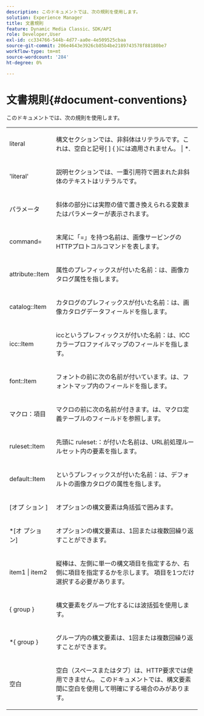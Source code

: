 ```yaml
---
description: このドキュメントでは、次の規則を使用します。
solution: Experience Manager
title: 文書規則
feature: Dynamic Media Classic、SDK/API
role: Developer,User
exl-id: cc334766-544b-4d77-aa0e-4e509525cbaa
source-git-commit: 206e4643e3926cb85b4be2189743578f88180be7
workflow-type: tm+mt
source-wordcount: '284'
ht-degree: 0%

---
```


# 文書規則{#document-conventions}

このドキュメントでは、次の規則を使用します。

<table id="simpletable_8C9DB0DA5F2B4C068794415602B768CB"> 
 <tr class="strow"> 
  <td class="stentry"> <p>literal </p> </td> 
  <td class="stentry"> <p>構文セクションでは、非斜体はリテラルです。これは、空白と記号[ ] { }には適用されません。 | *. </p> </td> 
 </tr> 
 <tr class="strow"> 
  <td class="stentry"> <p>'literal' </p> </td> 
  <td class="stentry"> <p>説明セクションでは、一重引用符で囲まれた非斜体のテキストはリテラルです。 </p> </td> 
 </tr> 
 <tr class="strow"> 
  <td class="stentry"> <p> <span class="varname"> パラメータ </span> </p> </td> 
  <td class="stentry"> <p>斜体の部分には実際の値で置き換えられる変数またはパラメーターが表示されます。 </p> </td> 
 </tr> 
 <tr class="strow"> 
  <td class="stentry"> <p> <span class="codeph"> command=  </span> </p> </td> 
  <td class="stentry"> <p>末尾に「=」を持つ名前は、画像サービングのHTTPプロトコルコマンドを表します。 </p> </td> 
 </tr> 
 <tr class="strow"> 
  <td class="stentry"> <p> <span class="codeph"> attribute::Item  </span> </p> </td> 
  <td class="stentry"> <p><span class="codeph">属性のプレフィックスが付いた名前：</span>は、画像カタログ属性を指します。 </p> </td> 
 </tr> 
 <tr class="strow"> 
  <td class="stentry"> <p> <span class="codeph"> catalog::Item  </span> </p> </td> 
  <td class="stentry"> <p><span class="codeph">カタログのプレフィックスが付いた名前：</span>は、画像カタログデータフィールドを指します。 </p> </td> 
 </tr> 
 <tr class="strow"> 
  <td class="stentry"> <p> <span class="codeph"> icc::Item  </span> </p> </td> 
  <td class="stentry"> <p><span class="codeph"> iccというプレフィックスが付いた名前：</span>は、ICCカラープロファイルマップのフィールドを指します。 </p> </td> 
 </tr> 
 <tr class="strow"> 
  <td class="stentry"> <p> <span class="codeph"> font::Item  </span> </p> </td> 
  <td class="stentry"> <p><span class="codeph">フォントの前に次の名前が付いています。</span>は、フォントマップ内のフィールドを指します。 </p> </td> 
 </tr> 
 <tr class="strow"> 
  <td class="stentry"> <p> <span class="codeph"> マクロ：項目  </span> </p> </td> 
  <td class="stentry"> <p><span class="codeph">マクロの前に次の名前が付きます。</span>は、マクロ定義テーブルのフィールドを参照します。 </p> </td> 
 </tr> 
 <tr class="strow"> 
  <td class="stentry"> <p> <span class="codeph"> ruleset::Item  </span> </p> </td> 
  <td class="stentry"> <p>先頭に<span class="codeph"> ruleset:：が付いた名前</span>は、URL前処理ルールセット内の要素を指します。 </p> </td> 
 </tr> 
 <tr class="strow"> 
  <td class="stentry"> <p> <span class="codeph"> default::Item  </span> </p> </td> 
  <td class="stentry"> <p><span class="codeph">というプレフィックスが付いた名前：</span>は、デフォルトの画像カタログの属性を指します。 </p> </td> 
 </tr> 
 <tr class="strow"> 
  <td class="stentry"> <p> <span class="codeph"> [オプ <span class="varname"> ション </span>]  </span> </p> </td> 
  <td class="stentry"> <p>オプションの構文要素は角括弧で囲みます。 </p> </td> 
 </tr> 
 <tr class="strow"> 
  <td class="stentry"> <p> <span class="codeph"> *[オ <span class="varname"> プショ </span>ン]  </span> </p> </td> 
  <td class="stentry"> <p><span class="varname">オプションの</span>構文要素は、1回または複数回繰り返すことができます。 </p> </td> 
 </tr> 
 <tr class="strow"> 
  <td class="stentry"> <p> <span class="codeph"> <span class="varname"> item1  </span>|  <span class="varname"> item2  </span> </span> </p> </td> 
  <td class="stentry"> <p>縦棒は、左側に単一の構文項目を指定するか、右側に項目を指定するかを示します。 項目を1つだけ選択する必要があります。 </p> </td> 
 </tr> 
 <tr class="strow"> 
  <td class="stentry"> <p> <span class="codeph"> {  <span class="varname"> group  </span>}  </span> </p> </td> 
  <td class="stentry"> <p>構文要素をグループ化するには波括弧を使用します。 </p> </td> 
 </tr> 
 <tr class="strow"> 
  <td class="stentry"> <p> <span class="codeph"> *{  <span class="varname"> group  </span>}  </span> </p> </td> 
  <td class="stentry"> <p>グループ内の構文要素は、1回または複数回繰り返すことができます。 </p> </td> 
 </tr> 
 <tr class="strow"> 
  <td class="stentry"> <p>空白 </p> </td> 
  <td class="stentry"> <p>空白（スペースまたはタブ）は、HTTP要求では使用できません。 このドキュメントでは、構文要素間に空白を使用して明確にする場合のみがあります。 </p> </td> 
 </tr> 
</table>
